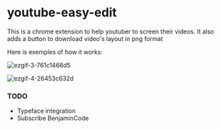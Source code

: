 # youtube-easy-edit

This is a chrome extension to help youtuber to screen their videos.
It also adds a button to download video's layout in png format


Here is exemples of how it works:

![ezgif-3-761c1468d5](https://user-images.githubusercontent.com/18116873/174439944-e6af119e-a37c-4735-87e3-b98af3a73086.gif)


![ezgif-4-26453c632d](https://user-images.githubusercontent.com/18116873/174494752-f8ab2f7b-eb6b-4f6b-8704-a090ecf1b52b.gif)



### TODO

- Typeface integration
- Subscribe BenjaminCode
